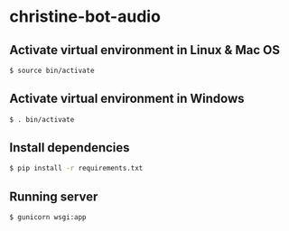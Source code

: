 # christine-bot-audio
 
## Activate virtual environment in Linux & Mac OS
``` bash
$ source bin/activate
```

## Activate virtual environment in Windows
``` bash
$ . bin/activate
```

## Install dependencies
``` bash
$ pip install -r requirements.txt
```

## Running server

``` bash
$ gunicorn wsgi:app
```
